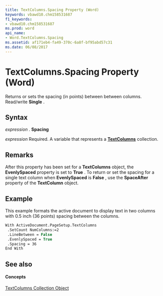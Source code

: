 ```yaml
---
title: TextColumns.Spacing Property (Word)
keywords: vbawd10.chm158531687
f1_keywords:
- vbawd10.chm158531687
ms.prod: word
api_name:
- Word.TextColumns.Spacing
ms.assetid: af171eb4-fa49-370c-6a8f-bf95abd57c31
ms.date: 06/08/2017
---
```



# TextColumns.Spacing Property (Word)

Returns or sets the spacing (in points) between between columns. Read/write  **Single** .


## Syntax

 _expression_ . **Spacing**

 _expression_ Required. A variable that represents a **[TextColumns](textcolumns-objectword.md)** collection.


## Remarks

After this property has been set for a  **TextColumns** object, the **EvenlySpaced** property is set to **True** . To return or set the spacing for a single text column when **EvenlySpaced** is **False** , use the **SpaceAfter** property of the **TextColumn** object.


## Example

This example formats the active document to display text in two columns with 0.5 inch (36 points) spacing between the columns.


```vb
With ActiveDocument.PageSetup.TextColumns 
 .SetCount NumColumns:=2 
 .LineBetween = False 
 .EvenlySpaced = True 
 .Spacing = 36 
End With
```


## See also


#### Concepts


[TextColumns Collection Object](textcolumns-objectword.md)

